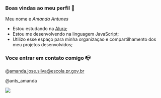 ### Boas vindas ao meu perfil 💚

Meu nome e _Amanda Antunes_

- Estou estudando na [Alura](https://www.alura.com.br);
- Estou me desenvolvendo na linguagem JavaScript;
- Utilizo esse espaço para minha organizaçao e compartilhamento dos meu projetos desenvolvidos;

 ### Voce entrar em contato comigo 📭

 @amanda.jose.silva@escola.pr.gov.br

 @ants_amanda


 ![](https://media.tenor.com/RfI9TpA1XYcAAAAd/peppa-pig-pancake.gif)

